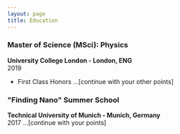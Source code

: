 ```yaml
---
layout: page
title: Education
---
```


### Master of Science (MSci): Physics
**University College London - London, ENG**  
2019
- First Class Honors
...[continue with your other points]

### "Finding Nano" Summer School
**Technical University of Munich - Munich, Germany**  
2017
...[continue with your points]
